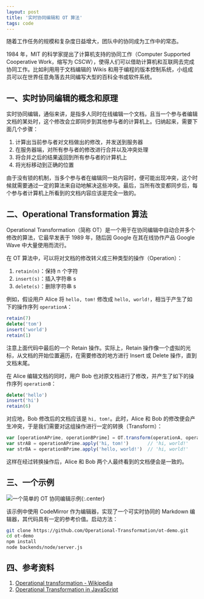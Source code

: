 ```yaml
---
layout: post
title: '实时协同编辑和 OT 算法'
tags: code
---
```



随着工作任务的规模和复杂度日益增大，团队中的协同成为工作中的常态。

1984 年，MIT 的科学家提出了计算机支持的协同工作（Computer Supported Cooperative Work，缩写为 CSCW），使得人们可以借助计算机和互联网去完成协同工作。比如利用用于文档编辑的 Wikis 和用于编程的版本控制系统，小组成员可以在世界任意角落去共同编写大型的百科全书或软件系统。


## 一、实时协同编辑的概念和原理

实时协同编辑，通俗来讲，是指多人同时在线编辑一个文档，且当一个参与者编辑文档的某处时，这个修改会立即同步到其他参与者的计算机上。归纳起来，需要下面几个步骤：

1. 计算出当前参与者对文档做出的修改，并发送到服务器
2. 在服务器端，对所有参与者的修改进行合并以及冲突处理
3. 将合并之后的结果返回到所有参与者的计算机上
4. 将光标移动到正确的位置

由于没有锁的机制，当多个参与者在编辑同一处内容时，便可能出现冲突，这个时候就需要通过一定的算法来自动地解决这些冲突。最后，当所有改变都同步后，每个参与者计算机上所看到的文档内容应该是完全一致的。


## 二、Operational Transformation 算法

Operational Transformation（简称 OT）是一个用于在协同编辑中自动合并多个修改的算法，它最早发表于 1989 年，随后因 Google 在其在线协作产品 Google Wave 中大量使用而流行。

在 OT 算法中，可以将对文档的修改转义成三种类型的操作（Operation）：

1. `retain(n)`：保持 n 个字符
2. `insert(s)`：插入字符串 s
3. `delete(s)`：删除字符串 s

例如，假设用户 Alice 将 `hello, tom!` 修改成 `hello, world!`，相当于产生了如下的操作序列 `operationA`：

```js
retain(7)
delete('tom')
insert('world')
retain(1)
```

注意上面代码中最后的一个 Retain 操作。实际上，Retain 操作像一个虚拟的光标，从文档的开始位置遍历，在需要修改的地方进行 Insert 或 Delete 操作，直到文档末尾。

在 Alice 编辑文档的同时，用户 Bob 也对原文档进行了修改，并产生了如下的操作序列 `operationB`：

```js
delete('hello')
insert('hi')
retain(6)
```

对应地，Bob 修改后的文档应该是 `hi, tom!`。此时，Alice 和 Bob 的修改便会产生冲突，于是我们需要对这组操作进行一定的转换（Transform）：

```js
var [operationAPrime, operationBPrime] = OT.transform(operationA, operationB)
var strAB = operationAPrime.apply('hi, tom!')       // 'hi, world!'
var strBA = operationBPrime.apply('hello, world!')  // 'hi, world!'
```

这样在经过转换操作后，Alice 和 Bob 两个人最终看到的文档便会是一致的。

## 三、一个示例

![一个简单的 OT 协同编辑示例]({{site.img_url}}/2016-collaborative-editing-demo.png){:.center}

该示例中使用 CodeMirror 作为编辑器，实现了一个可实时协同的 Markdown 编辑器，其代码具有一定的参考价值。启动方法：

```sh
git clone https://github.com/Operational-Transformation/ot-demo.git
cd ot-demo
npm install
node backends/node/server.js
```

## 四、参考资料

1. [Operational transformation - Wikipedia](https://en.wikipedia.org/wiki/Operational_transformation)
2. [Operational Transformation in JavaScript](https://operational-transformation.github.io/ot-for-javascript.html)

